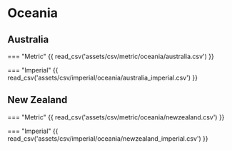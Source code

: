 # Oceania

## Australia

=== "Metric"
    {{ read_csv('assets/csv/metric/oceania/australia.csv') }}

=== "Imperial"
    {{ read_csv('assets/csv/imperial/oceania/australia_imperial.csv') }}

## New Zealand

=== "Metric"
    {{ read_csv('assets/csv/metric/oceania/newzealand.csv') }}

=== "Imperial"
    {{ read_csv('assets/csv/imperial/oceania/newzealand_imperial.csv') }}